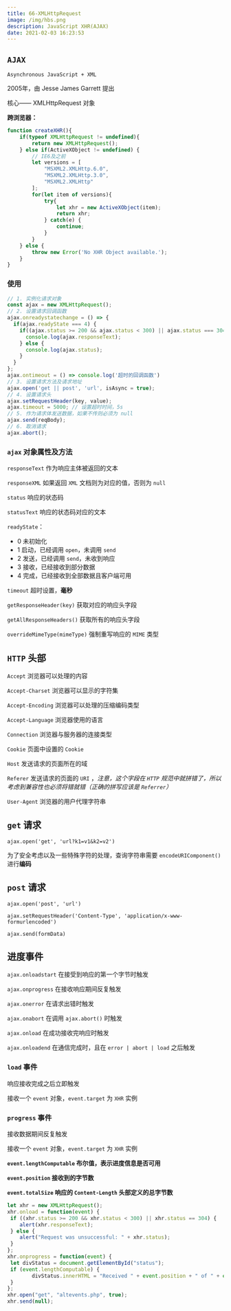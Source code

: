 ```yaml
---
title: 66-XMLHttpRequest
image: /img/hbs.png
description: JavaScript XHR(AJAX)
date: 2021-02-03 16:23:53
---
```



## `AJAX`

`Asynchronous JavaScript + XML`

2005年，由 Jesse James Garrett 提出

核心—— XMLHttpRequest 对象

**跨浏览器：**

```js
function createXHR(){
	if(typeof XMLHttpRequest != undefined){
		return new XMLHttpRequest();
	} else if(ActiveXObject != undefined) {
		// IE6及之前
		let versions = [
			"MSXML2.XMLHttp.6.0", 
			"MSXML2.XMLHttp.3.0", 
			"MSXML2.XMLHttp"
		];
		for(let item of versions){
			try{
				let xhr = new ActiveXObject(item);
				return xhr;
			} catch(e) {
				continue;
			}
		}
	} else {
		throw new Error('No XHR Object available.');
	}
}
```

### 使用

```js
// 1. 实例化请求对象
const ajax = new XMLHttpRequest();
// 2. 设置请求回调函数
ajax.onreadystatechange = () => {
  if(ajax.readyState === 4) {
    if((ajax.status >= 200 && ajax.status < 300) || ajax.status === 304) {
      console.log(ajax.responseText);
    } else {
      console.log(ajax.status);
    }
  }
};
ajax.ontimeout = () => console.log('超时的回调函数')
// 3. 设置请求方法及请求地址
ajax.open('get || post', 'url', isAsync = true);
// 4. 设置请求头
ajax.setRequestHeader(key, value);
ajax.timeout = 5000; // 设置超时时间，5s
// 5. 作为请求体发送数据，如果不传则必须为 null
ajax.send(reqBody);
// 6. 取消请求
ajax.abort();
```

### `ajax` 对象属性及方法

`responseText` 作为响应主体被返回的文本

`responseXML` 如果返回 `XML` 文档则为对应的值，否则为 `null`

`status` 响应的状态码

`statusText` 响应的状态码对应的文本

`readyState`：
  - 0 未初始化
  - 1 启动，已经调用 `open`，未调用 `send`
  - 2 发送，已经调用 `send`，未收到响应
  - 3 接收，已经接收到部分数据
  - 4 完成，已经接收到全部数据且客户端可用

`timeout` 超时设置，**毫秒**

`getResponseHeader(key)` 获取对应的响应头字段

`getAllResponseHeaders()` 获取所有的响应头字段

`overrideMimeType(mimeType)` 强制重写响应的 `MIME` 类型

## `HTTP` 头部

`Accept` 浏览器可以处理的内容

`Accept-Charset` 浏览器可以显示的字符集

`Accept-Encoding` 浏览器可以处理的压缩编码类型

`Accept-Language` 浏览器使用的语言

`Connection` 浏览器与服务器的连接类型

`Cookie` 页面中设置的 `Cookie`

`Host` 发送请求的页面所在的域

`Referer` 发送请求的页面的 `URI` ，*注意，这个字段在 `HTTP` 规范中就拼错了，所以考虑到兼容性也必须将错就错（正确的拼写应该是 `Referrer`）*

`User-Agent` 浏览器的用户代理字符串

## `get` 请求

`ajax.open('get', 'url?k1=v1&k2=v2')`

为了安全考虑以及一些特殊字符的处理，查询字符串需要 `encodeURIComponent()` 进行**编码**

## `post` 请求

`ajax.open('post', 'url')`

`ajax.setRequestHeader('Content-Type', 'application/x-www-formurlencoded')`

`ajax.send(formData)`

## 进度事件

`ajax.onloadstart` 在接受到响应的第一个字节时触发

`ajax.onprogress` 在接收响应期间反复触发

`ajax.onerror` 在请求出错时触发

`ajax.onabort` 在调用 `ajax.abort()` 时触发

`ajax.onload` 在成功接收完响应时触发

`ajax.onloadend` 在通信完成时，且在 `error | abort | load` 之后触发

### `load` 事件

响应接收完成之后立即触发

接收一个 `event` 对象，`event.target` 为 `XHR` 实例

### `progress` 事件

接收数据期间反复触发

接收一个 `event` 对象，`event.target` 为 `XHR` 实例

**`event.lengthComputable` 布尔值，表示进度信息是否可用**

**`event.position` 接收到的字节数**

**`event.totalSize` 响应的 `Content-Length` 头部定义的总字节数**

```js
let xhr = new XMLHttpRequest();
xhr.onload = function(event) {
 if ((xhr.status >= 200 && xhr.status < 300) || xhr.status == 304) {
	alert(xhr.responseText);
 } else {
	alert("Request was unsuccessful: " + xhr.status);
 }
};
xhr.onprogress = function(event) {
 let divStatus = document.getElementById("status");
 if (event.lengthComputable) {
	 	divStatus.innerHTML = "Received " + event.position + " of " + event.totalSize + " bytes";
 }
};
xhr.open("get", "altevents.php", true);
xhr.send(null); 
```
